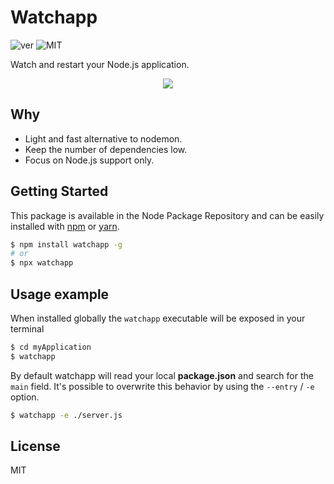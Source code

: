 # Watchapp

![ver](https://img.shields.io/badge/dynamic/json.svg?url=https://raw.githubusercontent.com/fraxken/watchapp/master/package.json&query=$.version&label=Version)
![MIT](https://img.shields.io/github/license/mashape/apistatus.svg)

Watch and restart your Node.js application.

<p align="center">
    <img src="https://hostpic.xyz/files/15669741112002204892.png">
</p>

## Why

- Light and fast alternative to nodemon.
- Keep the number of dependencies low.
- Focus on Node.js support only.

## Getting Started
This package is available in the Node Package Repository and can be easily installed with [npm](https://docs.npmjs.com/getting-started/what-is-npm) or [yarn](https://yarnpkg.com).

```bash
$ npm install watchapp -g
# or
$ npx watchapp
```

## Usage example
When installed globally the `watchapp` executable will be exposed in your terminal

```bash
$ cd myApplication
$ watchapp
```

By default watchapp will read your local **package.json** and search for the `main` field. It's possible to overwrite this behavior by using the `--entry` / `-e` option.

```bash
$ watchapp -e ./server.js
```

## License
MIT
